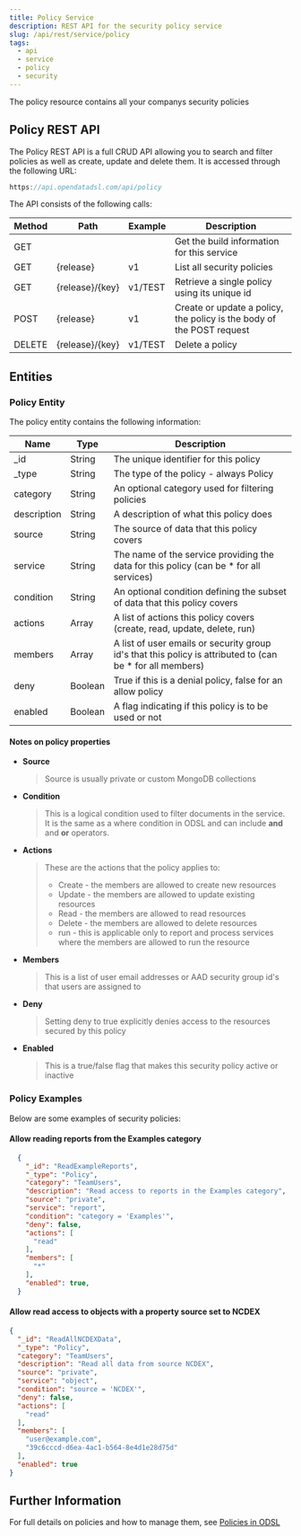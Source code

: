 ```yaml
---
title: Policy Service
description: REST API for the security policy service
slug: /api/rest/service/policy
tags:
  - api
  - service
  - policy
  - security
---
```

The policy resource contains all your companys security policies

## Policy REST API

The Policy REST API is a full CRUD API allowing you to search and filter policies as well as create, update and delete them. It is accessed through the following URL:

```js
https://api.opendatadsl.com/api/policy
```

The API consists of the following calls:

|**Method**|**Path**|**Example**|**Description**|
|-|-|-|-|
|GET|||Get the build information for this service|
|GET|{release}|v1|List all security policies|
|GET|{release}/{key}|v1/TEST|Retrieve a single policy using its unique id|
|POST|{release}|v1|Create or update a policy, the policy is the body of the POST request|
|DELETE|{release}/{key}|v1/TEST|Delete a policy|

## Entities

### Policy Entity

The policy entity contains the following information:

|**Name**|**Type**|**Description**|
|-|-|-|
|_id|String|The unique identifier for this policy|
|_type|String|The type of the policy - always Policy|
|category|String|An optional category used for filtering policies|
|description|String|A description of what this policy does|
|source|String|The source of data that this policy covers|
|service|String|The name of the service providing the data for this policy (can be * for all services)|
|condition|String|An optional condition defining the subset of data that this policy covers|
|actions|Array|A list of actions this policy covers (create, read, update, delete, run)|
|members|Array|A list of user emails or security group id's that this policy is attributed to (can be * for all members)|
|deny|Boolean|True if this is a denial policy, false for an allow policy|
|enabled|Boolean|A flag indicating if this policy is to be used or not|

#### Notes on policy properties

* **Source**
  > Source is usually private or custom MongoDB collections
* **Condition**
  > This is a logical condition used to filter documents in the service.
  > It is the same as a where condition in ODSL and can include **and** and **or** operators.
* **Actions**
  > These are the actions that the policy applies to:
  > * Create - the members are allowed to create new resources
  > * Update - the members are allowed to update existing resources
  > * Read - the members are allowed to read resources
  > * Delete - the members are allowed to delete resources
  > * run - this is applicable only to report and process services where the members are allowed to run the resource
* **Members**
  > This is a list of user email addresses or AAD security group id's that users are assigned to
* **Deny**
  > Setting deny to true explicitly denies access to the resources secured by this policy
* **Enabled**
  > This is a true/false flag that makes this security policy active or inactive

### Policy Examples
Below are some examples of security policies:

#### Allow reading reports from the Examples category

```json
  {
    "_id": "ReadExampleReports",
    "_type": "Policy",
    "category": "TeamUsers",
    "description": "Read access to reports in the Examples category",
    "source": "private",
    "service": "report",
    "condition": "category = 'Examples'",
    "deny": false,
    "actions": [
      "read"
    ],
    "members": [
      "*"
    ],
    "enabled": true,
  }
```

#### Allow read access to objects with a property source set to NCDEX

```json
{
  "_id": "ReadAllNCDEXData",
  "_type": "Policy",
  "category": "TeamUsers",
  "description": "Read all data from source NCDEX",
  "source": "private",
  "service": "object",
  "condition": "source = 'NCDEX'",
  "deny": false,
  "actions": [
    "read"
  ],
  "members": [
    "user@example.com",
    "39c6cccd-d6ea-4ac1-b564-8e4d1e28d75d"
  ],
  "enabled": true
}
```

## Further Information

For full details on policies and how to manage them, see [Policies in ODSL](/docs/odsl/variable/policy)
